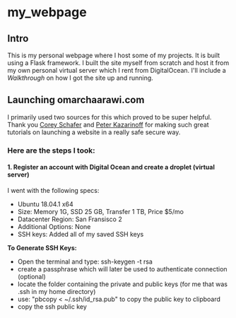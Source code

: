 # my_webpage

## Intro
This is my personal webpage where I host some of my projects. It is built using a Flask framework. I built the site myself from scratch and host it from my own personal virtual server which I rent from DigitalOcean. I'll include a *Walkthrough* on how I got the site up and running. 

## Launching omarchaarawi.com
I primarily used two sources for this which proved to be super helpful. Thank you [Corey Schafer](https://www.youtube.com/watch?v=goToXTC96Co) and [Peter Kazarinoff](https://pythonforundergradengineers.com/flask-app-on-digital-ocean.html#set-up-a-new-digital-ocean-droplet) for making such great tutorials on launching a website in a really safe secure way.
### Here are the steps I took:
#### 1. Register an account with Digital Ocean and create a droplet (virtual server)
I went with the following specs:
* Ubuntu 18.04.1 x64
* Size: Memory 1G, SSD 25 GB, Transfer 1 TB, Price $5/mo
* Datacenter Region: San Fransisco 2
* Additional Options: None
* SSH keys: Added all of my saved SSH keys 

**To Generate SSH Keys:**
* Open the terminal and type: ssh-keygen -t rsa
* create a passphrase which will later be used to authenticate connection (optional)
* locate the folder containing the private and public keys (for me that was .ssh in my home directory)
* use: "pbcopy < ~/.ssh/id_rsa.pub" to copy the public key to clipboard
* copy the ssh public key 



